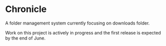 # Chronicle
A folder management system currently focusing on downloads folder.

Work on this project is actively in progress and the first release is expected by the end of June.
